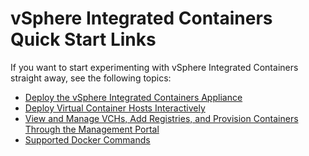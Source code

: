 # vSphere Integrated Containers Quick Start Links #

If you want to start experimenting with vSphere Integrated Containers straight away, see the following topics:

- [Deploy the vSphere Integrated Containers Appliance](vic_vsphere_admin/deploy_vic_appliance.md)
- [Deploy Virtual Container Hosts Interactively](vic_vsphere_admin/deploy_demo_vch.md)
- [View and Manage VCHs, Add Registries, and Provision Containers Through the Management Portal](vic_cloud_admin/vchs_and_mgmt_portal.md)
- [Supported Docker Commands](vic_app_dev/container_operations.md)